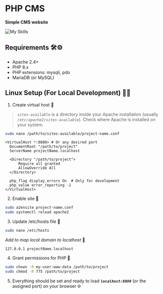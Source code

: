 # PHP CMS

**Simple CMS website**

![My Skills](https://go-skill-icons.vercel.app/api/icons?i=apache,php,mariadb,html,css,js)

## Requirements 🛠️⚙️

- Apache 2.4+
- PHP 8.x
- PHP extensions: mysqli, pdo
- MariaDB (or MySQL)

## Linux Setup (For Local Development) 🐧🧰

1. Create virtual host 📡

> _`sites-available`_ is a directory inside your Apache installation (usually _`/etc/apache2/sites-available`_). Check where Apache is installed on your system.

```sh
sudo nano /path/to/sites-available/project-name.conf
```

```apacheconf
<VirtualHost *:8080> # Or any desired port
  DocumentRoot "/path/to/project"
  ServerName projectName.localhost

  <Directory "/path/to/project">
      Require all granted
      AllowOverride All
  </Directory>

  php_flag display_errors On  # Only for development
  php_value error_reporting -1
</VirtualHost>
```

2. Enable site 🔄

```sh
sudo a2ensite project-name.conf
sudo systemctl reload apache2
```

3. Update /etc/hosts file 📝

```sh
sudo nano /etc/hosts
```

_Add to map local domain to localhost_ 🔗

```text
127.0.0.1 projectName.localhost
```

4. Grant permissions for PHP 🪪

```sh
sudo chown -R my-user:www-data /path/to/project
sudo chmod -R 775 /path/to/project
```

5. Everything should be set and ready to load **_`localhost:8080`_** (or the assigned port) on your browser 🌐
